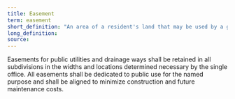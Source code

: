 ```yaml
---
title: Easement
term: easement
short_definition: "An area of a resident's land that may be used by a government entity or neighbor. If there is an easement on your land, you may not build on it."
long_definition:
source:
---
```



Easements for public utilities and drainage ways shall be retained in all subdivisions in the widths and locations determined necessary by the single office. All easements shall be dedicated to public use for the named purpose and shall be aligned to minimize construction and future maintenance costs.